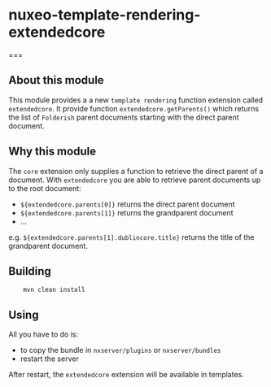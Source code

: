 # nuxeo-template-rendering-extendedcore
===

## About this module

This module provides a a new `template rendering` function extension called `extendedcore`. It provide function `extendedcore.getParents()` which returns the list of `Folderish` parent documents starting with the direct parent document.

## Why this module

The `core` extension only supplies a function to retrieve the direct parent of a document. With `extendedcore` you are able to retrieve parent documents up to the root document:
- `${extendedcore.parents[0]}` returns the direct parent document
- `${extendedcore.parents[1]}` returns the grandparent document
- ...

e.g. `${extendedcore.parents[1].dublincore.title}` returns the title of the grandparent document.

## Building 

        mvn clean install

## Using

All you have to do is:

 - to copy the bundle in `nxserver/plugins` or `nxserver/bundles`
 - restart the server

After restart, the `extendedcore` extension will be available in templates.
